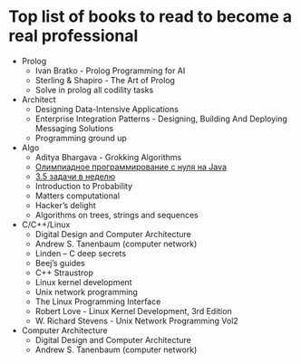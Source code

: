 # Top list of books to read to become a real professional

* Prolog
    * Ivan Bratko - Prolog Programming for AI
    * Sterling & Shapiro  - The Art of Prolog
    * Solve in prolog all codility tasks
* Architect
    * Designing Data-Intensive Applications
    * Enterprise Integration Patterns - Designing, Building And Deploying Messaging Solutions
    * Programming ground up
* Algo
    * Aditya Bhargava - Grokking Algorithms
    * [Олимпиадное программирование с нуля на Java](https://www.youtube.com/channel/UCwZIfY8SZvct6_nYkjmODrg/playlists)
    * [3.5 задачи в неделю](https://www.youtube.com/channel/UCM01TVLxMvqEXq4Z9AFl-jA/playlists)
    * Introduction to Probability
    * Matters computational
    * Hacker’s delight
    * Algorithms on trees, strings and sequences
* C/C++/Linux
    * Digital Design and Computer Architecture
    * Andrew S. Tanenbaum (computer network)
    * Linden – C deep secrets
    * Beej’s guides
    * C++ Straustrop
    * Linux kernel development
    * Unix network programming
    * The Linux Programming Interface
    * Robert Love - Linux Kernel Development, 3rd Edition
    * W. Richard Stevens - Unix Network Programming Vol2
* Computer Architecture
    * Digital Design and Computer Architecture
    * Andrew S. Tanenbaum (computer network)